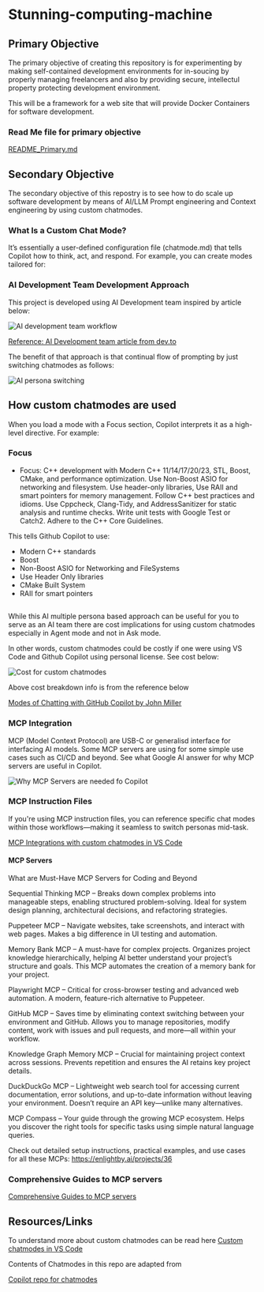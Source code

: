 # Stunning-computing-machine

## Primary Objective

The primary objective of creating this repository is for experimenting by making self-contained development environments for in-soucing by properly managing freelancers and also by providing secure, intellectul property protecting development environment. 

This will be a framework for a web site that will provide Docker Containers for software development.

### Read Me file for primary objective
[README_Primary.md](README_Primary.md)

## Secondary Objective

The secondary objective of this repostry is to see how to do scale up software development by means of AI/LLM Prompt engineering and Context engineering by using custom chatmodes.

### What Is a Custom Chat Mode?
It’s essentially a user-defined configuration file (chatmode.md) that tells Copilot how to think, act, and respond. For example, you can create modes tailored for:


### AI Development Team Development Approach

This project is developed using AI Development team inspired by article below:

![AI development team workflow](ai_development_team_with_different_chatmodes.png)

[Reference: AI Development team article from dev.to](https://dev.to/this-is-learning/github-copilot-a-persona-based-approach-to-real-world-development-56ee?fbclid=IwY2xjawM8dztleHRuA2FlbQIxMQBicmlkETFJbnB5MllVUlBHRE44T2ttAR6Vo3pcghM2ZIT_lueDkcHrMkhWzQPT9YY1kK7I9FCDCRjqE5BPPvalCbbjUw_aem_DrbIbU_mdkUeC6Ac4H35zw)

The benefit of that approach is that continual flow of prompting by just switching chatmodes as follows:

![AI persona switching](switching_chatmodes.png)

## How custom chatmodes are used

When you load a mode with a Focus section, Copilot interprets it as a high-level directive. For example:

### Focus
- Focus: C++ development with Modern C++ 11/14/17/20/23, STL, Boost, CMake, and performance optimization. Use Non-Boost ASIO for networking and filesystem. Use header-only libraries, Use RAII and smart pointers for memory management. Follow C++ best practices and idioms. Use Cppcheck, Clang-Tidy, and AddressSanitizer for static analysis and runtime checks. Write unit tests with Google Test or Catch2. Adhere to the C++ Core Guidelines.

This tells Github Copilot to use:

- Modern C++ standards
- Boost
- Non-Boost ASIO for Networking and FileSystems
- Use Header Only libraries 
- CMake Built System
- RAII for smart pointers


## $$$$ 

While this AI multiple persona based approach can be useful for you to serve as an AI team there are cost implications for using custom chatmodes especially in
Agent mode and not in Ask mode.

In other words, custom chatmodes could be costly if one were using VS Code and Github Copilot using personal license. See cost below:

![Cost for custom chatmodes](cost_custom_chatmodes.png)

Above cost breakdown info is from the reference below

[Modes of Chatting with GitHub Copilot by John Miller](https://www.codemag.com/Blog/AIPractitioner/GHCPCM)


### MCP Integration

MCP (Model Context Protocol) are USB-C or generalisd interface for interfacing AI models. Some MCP servers are using for some simple use cases such as CI/CD and beyond. See what Google AI answer for why MCP servers are useful in Copilot.

![Why MCP Servers are needed fo Copilot](why_mcp_and_copilot.png)

### MCP Instruction Files
If you're using MCP instruction files, you can reference specific chat modes within those workflows—making it seamless to switch personas mid-task.

[MCP Integrations with custom chatmodes in VS Code](https://www.codemag.com/Blog/AIPractitioner/GHCPCM)


#### MCP Servers

What are Must-Have MCP Servers for Coding and Beyond

Sequential Thinking MCP – Breaks down complex problems into manageable steps, enabling structured problem-solving. Ideal for system design planning, architectural decisions, and refactoring strategies.

Puppeteer MCP – Navigate websites, take screenshots, and interact with web pages. Makes a big difference in UI testing and automation.

Memory Bank MCP – A must-have for complex projects. Organizes project knowledge hierarchically, helping AI better understand your project’s structure and goals. This MCP automates the creation of a memory bank for your project.

Playwright MCP – Critical for cross-browser testing and advanced web automation. A modern, feature-rich alternative to Puppeteer.

GitHub MCP – Saves time by eliminating context switching between your environment and GitHub. Allows you to manage repositories, modify content, work with issues and pull requests, and more—all within your workflow.

Knowledge Graph Memory MCP – Crucial for maintaining project context across sessions. Prevents repetition and ensures the AI retains key project details.

DuckDuckGo MCP – Lightweight web search tool for accessing current documentation, error solutions, and up-to-date information without leaving your environment. Doesn’t require an API key—unlike many alternatives.

MCP Compass – Your guide through the growing MCP ecosystem. Helps you discover the right tools for specific tasks using simple natural language queries.

Check out detailed setup instructions, practical examples, and use cases for all these MCPs: https://enlightby.ai/projects/36

### Comprehensive Guides to MCP servers

[Comprehensive Guides to MCP servers](https://medium.com/@tam.tamanna18/a-comprehensive-guide-to-the-best-mcp-servers-for-2025-5ee541b2b00f)



## Resources/Links

To understand more about custom chatmodes can be read here
[Custom chatmodes in VS Code](https://code.visualstudio.com/docs/copilot/customization/custom-chat-modes)

Contents of Chatmodes in this repo are adapted from

[Copilot repo for chatmodes](https://github.com/dfinke/awesome-copilot-chatmodes)

